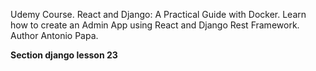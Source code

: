 Udemy Course.
React and Django: A Practical Guide with Docker.
Learn how to create an Admin App using React and Django Rest Framework.
Author Antonio Papa.

<strong>Section django lesson 23</strong>

